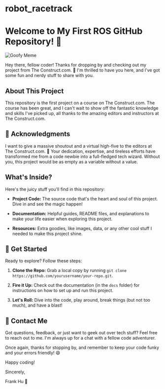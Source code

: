 # robot_racetrack
# Welcome to My First ROS GitHub Repository! 🚀

![Goofy Meme](https://media.giphy.com/media/xT9IgzoKnwFNmISR8I/giphy.gif)

Hey there, fellow coder! Thanks for dropping by and checking out my project from The Construct.com. 🤖 I'm thrilled to have you here, and I've got some fun and nerdy stuff to share with you.

## About This Project

This repository is the first project on a course on The Construct.com. The course has been great, and I can't wait to show off the fantastic knowledge and skills I've picked up, all thanks to the amazing editors and instructors at The Construct.com.

## 🙏 Acknowledgments

I want to give a massive shoutout and a virtual high-five to the editors at The Construct.com. 🙌 Your dedication, expertise, and tireless efforts have transformed me from a code newbie into a full-fledged tech wizard. Without you, this project would be as empty as a variable without a value.

## What's Inside?

Here's the juicy stuff you'll find in this repository:

- **Project Code:** The source code that's the heart and soul of this project. Dive in and see the magic happen!

- **Documentation:** Helpful guides, README files, and explanations to make your life easier when exploring this project.

- **Resources:** Extra goodies, like images, data, or any other cool stuff I needed to make this project shine.

## 🚀 Get Started

Ready to explore? Follow these steps:

1. **Clone the Repo:** Grab a local copy by running `git clone https://github.com/yourusername/your-repo.git`.

2. **Fire it Up:** Check out the documentation (in the `docs` folder) for instructions on how to set up and run this project.

3. **Let's Roll:** Dive into the code, play around, break things (but not too much), and have a blast!

## 💬 Contact Me

Got questions, feedback, or just want to geek out over tech stuff? Feel free to reach out to me. I'm always up for a chat with a fellow code adventurer.

Once again, thanks for stopping by, and remember to keep your code funky and your errors friendly! 😄

Happy coding!

Sincerely,

Frank Hu 🖖
